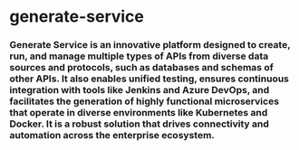 # generate-service
### Generate Service is an innovative platform designed to create, run, and manage multiple types of APIs from diverse data sources and protocols, such as databases and schemas of other APIs. It also enables unified testing, ensures continuous integration with tools like Jenkins and Azure DevOps, and facilitates the generation of highly functional microservices that operate in diverse environments like Kubernetes and Docker. It is a robust solution that drives connectivity and automation across the enterprise ecosystem.

